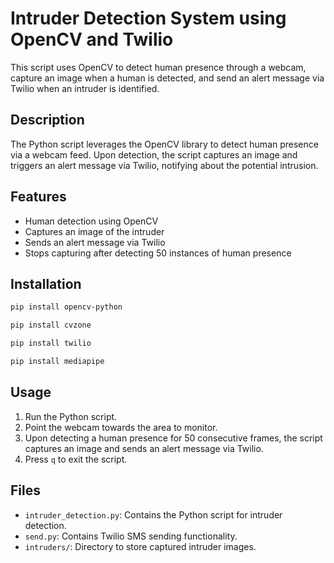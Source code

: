 # Intruder Detection System using OpenCV and Twilio

This script uses OpenCV to detect human presence through a webcam, capture an image when a human is detected, and send an alert message via Twilio when an intruder is identified.

## Description

The Python script leverages the OpenCV library to detect human presence via a webcam feed. Upon detection, the script captures an image and triggers an alert message via Twilio, notifying about the potential intrusion.

## Features

- Human detection using OpenCV
- Captures an image of the intruder
- Sends an alert message via Twilio
- Stops capturing after detecting 50 instances of human presence

## Installation

```bash
pip install opencv-python
```

```bash
pip install cvzone
```
```bash
pip install twilio
```
```bash
pip install mediapipe
```

## Usage

1. Run the Python script.
2. Point the webcam towards the area to monitor.
3. Upon detecting a human presence for 50 consecutive frames, the script captures an image and sends an alert message via Twilio.
4. Press `q` to exit the script.

## Files

- `intruder_detection.py`: Contains the Python script for intruder detection.
- `send.py`: Contains Twilio SMS sending functionality.
- `intruders/`: Directory to store captured intruder images.


